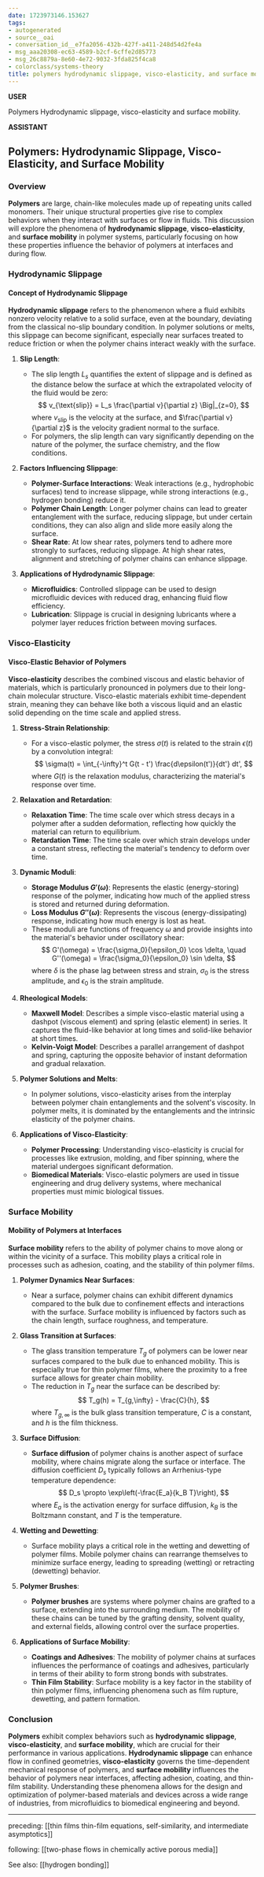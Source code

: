 ```yaml
---
date: 1723973146.153627
tags:
- autogenerated
- source__oai
- conversation_id__e7fa2056-432b-427f-a411-248d54d2fe4a
- msg_aaa20308-ec63-4589-b2cf-6cffe2d85773
- msg_26c8879a-8e60-4e72-9032-3fda825f4ca8
- colorclass/systems-theory
title: polymers hydrodynamic slippage, visco-elasticity, and surface mobility
---
```


**USER**

Polymers
Hydrodynamic slippage, visco-elasticity and surface mobility.


**ASSISTANT**

## Polymers: Hydrodynamic Slippage, Visco-Elasticity, and Surface Mobility

### Overview

**Polymers** are large, chain-like molecules made up of repeating units called monomers. Their unique structural properties give rise to complex behaviors when they interact with surfaces or flow in fluids. This discussion will explore the phenomena of **hydrodynamic slippage**, **visco-elasticity**, and **surface mobility** in polymer systems, particularly focusing on how these properties influence the behavior of polymers at interfaces and during flow.

### Hydrodynamic Slippage

#### Concept of Hydrodynamic Slippage

**Hydrodynamic slippage** refers to the phenomenon where a fluid exhibits nonzero velocity relative to a solid surface, even at the boundary, deviating from the classical no-slip boundary condition. In polymer solutions or melts, this slippage can become significant, especially near surfaces treated to reduce friction or when the polymer chains interact weakly with the surface.

1. **Slip Length**:
   - The slip length $L_s$ quantifies the extent of slippage and is defined as the distance below the surface at which the extrapolated velocity of the fluid would be zero:
     $$
     v_{\text{slip}} = L_s \frac{\partial v}{\partial z} \Big|_{z=0},
     $$
     where $v_{\text{slip}}$ is the velocity at the surface, and $\frac{\partial v}{\partial z}$ is the velocity gradient normal to the surface.
   - For polymers, the slip length can vary significantly depending on the nature of the polymer, the surface chemistry, and the flow conditions.

2. **Factors Influencing Slippage**:
   - **Polymer-Surface Interactions**: Weak interactions (e.g., hydrophobic surfaces) tend to increase slippage, while strong interactions (e.g., hydrogen bonding) reduce it.
   - **Polymer Chain Length**: Longer polymer chains can lead to greater entanglement with the surface, reducing slippage, but under certain conditions, they can also align and slide more easily along the surface.
   - **Shear Rate**: At low shear rates, polymers tend to adhere more strongly to surfaces, reducing slippage. At high shear rates, alignment and stretching of polymer chains can enhance slippage.

3. **Applications of Hydrodynamic Slippage**:
   - **Microfluidics**: Controlled slippage can be used to design microfluidic devices with reduced drag, enhancing fluid flow efficiency.
   - **Lubrication**: Slippage is crucial in designing lubricants where a polymer layer reduces friction between moving surfaces.

### Visco-Elasticity

#### Visco-Elastic Behavior of Polymers

**Visco-elasticity** describes the combined viscous and elastic behavior of materials, which is particularly pronounced in polymers due to their long-chain molecular structure. Visco-elastic materials exhibit time-dependent strain, meaning they can behave like both a viscous liquid and an elastic solid depending on the time scale and applied stress.

1. **Stress-Strain Relationship**:
   - For a visco-elastic polymer, the stress $\sigma(t)$ is related to the strain $\epsilon(t)$ by a convolution integral:
     $$
     \sigma(t) = \int_{-\infty}^t G(t - t') \frac{d\epsilon(t')}{dt'} dt',
     $$
     where $G(t)$ is the relaxation modulus, characterizing the material's response over time.

2. **Relaxation and Retardation**:
   - **Relaxation Time**: The time scale over which stress decays in a polymer after a sudden deformation, reflecting how quickly the material can return to equilibrium.
   - **Retardation Time**: The time scale over which strain develops under a constant stress, reflecting the material's tendency to deform over time.

3. **Dynamic Moduli**:
   - **Storage Modulus $G'(\omega)$**: Represents the elastic (energy-storing) response of the polymer, indicating how much of the applied stress is stored and returned during deformation.
   - **Loss Modulus $G''(\omega)$**: Represents the viscous (energy-dissipating) response, indicating how much energy is lost as heat.
   - These moduli are functions of frequency $\omega$ and provide insights into the material's behavior under oscillatory shear:
     $$
     G'(\omega) = \frac{\sigma_0}{\epsilon_0} \cos \delta, \quad G''(\omega) = \frac{\sigma_0}{\epsilon_0} \sin \delta,
     $$
     where $\delta$ is the phase lag between stress and strain, $\sigma_0$ is the stress amplitude, and $\epsilon_0$ is the strain amplitude.

4. **Rheological Models**:
   - **Maxwell Model**: Describes a simple visco-elastic material using a dashpot (viscous element) and spring (elastic element) in series. It captures the fluid-like behavior at long times and solid-like behavior at short times.
   - **Kelvin-Voigt Model**: Describes a parallel arrangement of dashpot and spring, capturing the opposite behavior of instant deformation and gradual relaxation.

5. **Polymer Solutions and Melts**:
   - In polymer solutions, visco-elasticity arises from the interplay between polymer chain entanglements and the solvent's viscosity. In polymer melts, it is dominated by the entanglements and the intrinsic elasticity of the polymer chains.

6. **Applications of Visco-Elasticity**:
   - **Polymer Processing**: Understanding visco-elasticity is crucial for processes like extrusion, molding, and fiber spinning, where the material undergoes significant deformation.
   - **Biomedical Materials**: Visco-elastic polymers are used in tissue engineering and drug delivery systems, where mechanical properties must mimic biological tissues.

### Surface Mobility

#### Mobility of Polymers at Interfaces

**Surface mobility** refers to the ability of polymer chains to move along or within the vicinity of a surface. This mobility plays a critical role in processes such as adhesion, coating, and the stability of thin polymer films.

1. **Polymer Dynamics Near Surfaces**:
   - Near a surface, polymer chains can exhibit different dynamics compared to the bulk due to confinement effects and interactions with the surface. Surface mobility is influenced by factors such as the chain length, surface roughness, and temperature.

2. **Glass Transition at Surfaces**:
   - The glass transition temperature $T_g$ of polymers can be lower near surfaces compared to the bulk due to enhanced mobility. This is especially true for thin polymer films, where the proximity to a free surface allows for greater chain mobility.
   - The reduction in $T_g$ near the surface can be described by:
     $$
     T_g(h) = T_{g,\infty} - \frac{C}{h},
     $$
     where $T_{g,\infty}$ is the bulk glass transition temperature, $C$ is a constant, and $h$ is the film thickness.

3. **Surface Diffusion**:
   - **Surface diffusion** of polymer chains is another aspect of surface mobility, where chains migrate along the surface or interface. The diffusion coefficient $D_s$ typically follows an Arrhenius-type temperature dependence:
     $$
     D_s \propto \exp\left(-\frac{E_a}{k_B T}\right),
     $$
     where $E_a$ is the activation energy for surface diffusion, $k_B$ is the Boltzmann constant, and $T$ is the temperature.

4. **Wetting and Dewetting**:
   - Surface mobility plays a critical role in the wetting and dewetting of polymer films. Mobile polymer chains can rearrange themselves to minimize surface energy, leading to spreading (wetting) or retracting (dewetting) behavior.

5. **Polymer Brushes**:
   - **Polymer brushes** are systems where polymer chains are grafted to a surface, extending into the surrounding medium. The mobility of these chains can be tuned by the grafting density, solvent quality, and external fields, allowing control over the surface properties.

6. **Applications of Surface Mobility**:
   - **Coatings and Adhesives**: The mobility of polymer chains at surfaces influences the performance of coatings and adhesives, particularly in terms of their ability to form strong bonds with substrates.
   - **Thin Film Stability**: Surface mobility is a key factor in the stability of thin polymer films, influencing phenomena such as film rupture, dewetting, and pattern formation.

### Conclusion

**Polymers** exhibit complex behaviors such as **hydrodynamic slippage**, **visco-elasticity**, and **surface mobility**, which are crucial for their performance in various applications. **Hydrodynamic slippage** can enhance flow in confined geometries, **visco-elasticity** governs the time-dependent mechanical response of polymers, and **surface mobility** influences the behavior of polymers near interfaces, affecting adhesion, coating, and thin-film stability. Understanding these phenomena allows for the design and optimization of polymer-based materials and devices across a wide range of industries, from microfluidics to biomedical engineering and beyond.


---

preceding: [[thin films thin-film equations, self-similarity, and intermediate asymptotics]]  


following: [[two-phase flows in chemically active porous media]]

See also: [[hydrogen bonding]]